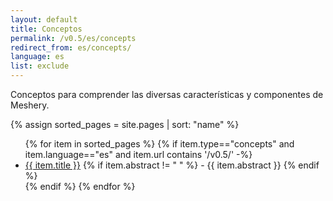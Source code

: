 ```yaml
---
layout: default
title: Conceptos
permalink: /v0.5/es/concepts
redirect_from: es/concepts/
language: es
list: exclude
---
```


Conceptos para comprender las diversas características y componentes de Meshery.

{% assign sorted_pages = site.pages | sort: "name" %}

<ul>
    {% for item in sorted_pages %}
    {% if item.type=="concepts" and item.language=="es" and item.url contains '/v0.5/' -%}
      <li><a href="{{ site.baseurl }}{{ item.url }}">{{ item.title }}</a>
      {% if item.abstract != " " %}
        -  {{ item.abstract }}
      {% endif %}
      </li>
      {% endif %}
    {% endfor %}
</ul>
